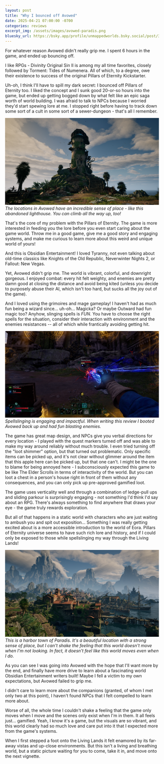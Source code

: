 ```yaml
---
layout: post
title: "Why I bounced off Avowed"
date: 2025-04-21 07:00:00 -0700
categories: reviews
excerpt_img: /assets/images/avowed-paradis.png
bluesky_url: https://bsky.app/profile/unmappedworlds.bsky.social/post/3lp7s2gxnpc2a
---
```


For whatever reason Avowed didn't really grip me. I spent 6 hours in the game, and ended up bouncing off.

I like RPGs - Divinity Original Sin II is among my all time favorites, closely followed by Torment: Tides of Numenera. All of which, to a degree, owe their existence to success of the original Pillars of Eternity Kickstarter.

Uh-oh, I think I'll have to spill my dark secret: I bounced off Pillars of Eternity too. I liked the concept and I sunk good 20-or-so hours into the game, but ended up getting bogged down by what felt like an epic saga worth of world building. I was afraid to talk to NPCs because I worried they'd start spewing lore at me. I stopped right before having to track down some sort of a cult in some sort of a sewer-dungeon - that's all I remember.

![A decrepit lighthouse.](/assets/images/avowed-lighthouse.png)
*The locations in Avowed have an incredible sense of place - like this abandoned lighthouse. You can climb all the way up, too!*

That's the core of my problem with the Pillars of Eternity. The game is more interested in feeding you the lore before you even start caring about the game world. Throw me in a good game, give me a good story and engaging systems, and make me curious to learn more about this weird and unique world of yours!

And this is Obsidian Entertainment! I loved Tyranny, not even talking about
old-time classics like Knights of the Old Republic, Neverwinter Nights 2, or
Fallout: New Vegas.

Yet, Avowed didn't grip me. The world is vibrant, colorful, and downright gorgeous. I enjoyed combat: every hit felt weighty, and enemies are pretty damn good at closing the distance and avoid being kited (unless you decide to purposely abuse their AI, which isn't too hard, but sucks all the joy out of the game).

And I loved using the grimoires and mage gameplay! I haven't had as much fun being a wizard since... uh-oh... Magicka? Or maybe Outward had fun magic too?  Anyhow, slinging spells is *FUN*. You have to choose the right spells for the situation, consider their interaction with environment and the enemies resistances -- all of which while frantically avoiding getting hit. 

![Lightning spell attack on xaurip, one of the game's enemy creatures.](/assets/images/avowed-lightning.png)
*Spellslinging is engaging and impactful. When writing this review I booted Avowed back up and had fun blasting enemies.*

The game has great map design, and NPCs give you verbal directions for every location - I played with the quest markers turned off and was able to make my way around reliably without much trouble. I even tried turning off the "loot shimmer" option, but that turned out problematic. Only specific items can be picked up, and it's not clear without glimmer around the item that this apple here can be picked up, but that one can't. I might be the one to blame for being annoyed here - I subconsciously expected this game to be like The Elder Scrolls in terms of interactivity of the world. But you can loot a chest in a person's house right in front of them without any consequences, and you can only pick up pre-approved gamified loot.

The game uses verticality well and through a combination of ledge-pull ups and sliding parkour is surprisingly engaging - not something I'd think I'd say about an RPG. There's always something to find anywhere that draws your eye - the game truly rewards exploration.

But all of that happens in a static world with characters who are just waiting to ambush you and spit out exposition... Something I was really getting excited about is a more accessible introduction to the world of Eora. Pillars of Eternity universe seems to have such rich lore and history, and if I could only be exposed to those while spellslinging my way through the Living Lands!

![A harbor town in the foreground, mountains in the background.](/assets/images/avowed-paradis.png)
*This is a harbor town of Paradis. It's a beautiful location with a strong sense of place, but I can't shake the feeling that this world doesn't move when I'm not looking. In fact, it doesn't feel like this world moves even when I do.*

As you can see I was going into Avowed with the hope that I'll want more by the end, and finally have more drive to learn about a fascinating world Obsidian Entertainment writers built! Maybe I fell a victim to my own expectations, but Avowed failed to grip me.

I didn't care to learn more about the companions (granted, of whom I met only two at this point), I haven't found NPCs that I felt compelled to learn more about.

Worse of all, the whole time I couldn't shake a feeling that the game only moves when I move and the scenes only exist when I'm in them. It all feels just... gamified. Yeah, I know it's a game, but the visuals are so vibrant, and this world clearly had so much love and care put into it that I expected more from the game's systems.

When I first stepped a foot onto the Living Lands it felt enamored by its far-away vistas and up-close environments. But this isn't a living and breathing world, but a static picture waiting for you to come, take it in, and move onto the next vignette.
